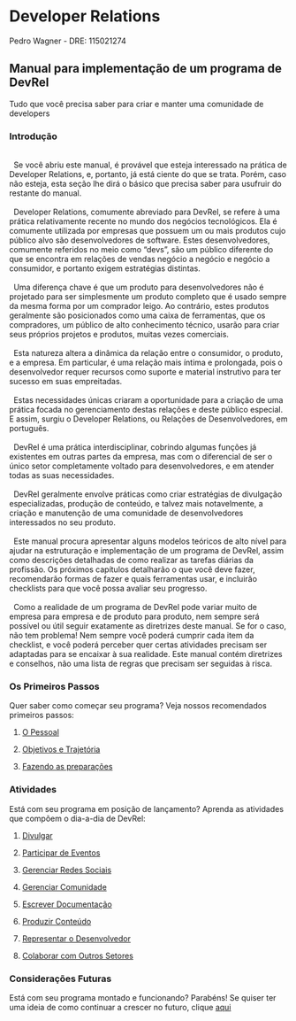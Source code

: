 
# Developer Relations
Pedro Wagner - DRE: 115021274


## Manual para implementação de um programa de DevRel
Tudo que você precisa saber para criar e manter uma comunidade de developers


### Introdução
<br>
&nbsp;&nbsp;Se você abriu este manual, é provável que esteja interessado na prática de Developer Relations, e, portanto, já está ciente do que se trata. Porém, caso não esteja, esta seção lhe dirá o básico que precisa saber para usufruir do restante do manual.
 <br>
 <br>
&nbsp;&nbsp;Developer Relations, comumente abreviado para DevRel, se refere à uma prática relativamente recente no mundo dos negócios tecnológicos. Ela é comumente utilizada por empresas que possuem um ou mais produtos cujo público alvo são desenvolvedores de software. Estes desenvolvedores, comumente referidos no meio como “devs”, são um público diferente do que se encontra em relações de vendas negócio a negócio e negócio a consumidor, e portanto exigem estratégias distintas.
 <br>
 <br>
&nbsp;&nbsp;Uma diferença chave é que um produto para desenvolvedores não é projetado para ser simplesmente um produto completo que é usado sempre da mesma forma por um comprador leigo. Ao contrário, estes produtos geralmente são posicionados como uma caixa de ferramentas, que os compradores, um público de alto conhecimento técnico, usarão para criar seus próprios projetos e produtos, muitas vezes comerciais.
 <br>
 <br>
&nbsp;&nbsp;Esta natureza altera a dinâmica da relação entre o consumidor, o produto, e a empresa. Em particular, é uma relação mais íntima e prolongada, pois o desenvolvedor requer recursos como suporte e material instrutivo para ter sucesso em suas empreitadas.
 <br>
 <br>
&nbsp;&nbsp;Estas necessidades únicas criaram a oportunidade para a criação de uma prática focada no gerenciamento destas relações e deste público especial. E assim, surgiu o Developer Relations, ou Relações de Desenvolvedores, em português.
 <br>
 <br>
&nbsp;&nbsp;DevRel é uma prática interdisciplinar, cobrindo algumas funções já existentes em outras partes da empresa, mas com o diferencial de ser o único setor completamente voltado para desenvolvedores, e em atender todas as suas necessidades.
 <br>
 <br>
&nbsp;&nbsp;DevRel geralmente envolve práticas como criar estratégias de divulgação especializadas, produção de conteúdo, e talvez mais notavelmente, a criação e manutenção de uma comunidade de desenvolvedores interessados no seu produto.
 <br>
 <br>
&nbsp;&nbsp;Este manual procura apresentar alguns modelos teóricos de alto nível para ajudar na estruturação e implementação de um programa de DevRel, assim como descrições detalhadas de como realizar as tarefas diárias da profissão. Os próximos capítulos detalharão o que você deve fazer, recomendarão formas de fazer e quais ferramentas usar, e incluirão checklists para que você possa avaliar seu progresso.
 <br>
 <br>
&nbsp;&nbsp;Como a realidade de um programa de DevRel pode variar muito de empresa para empresa e de produto para produto, nem sempre será possível ou útil seguir exatamente as diretrizes deste manual. Se for o caso, não tem problema! Nem sempre você poderá cumprir cada item da checklist, e você poderá perceber quer certas atividades precisam ser adaptadas para se encaixar à sua realidade. Este manual contém diretrizes e conselhos, não uma lista de regras que precisam ser seguidas à risca.
<br>


### Os Primeiros Passos

Quer saber como começar seu programa? Veja nossos recomendados primeiros passos:

1. [O Pessoal](https://pedrowagner.github.io/DevRel/Passos/Pessoal)

2. [Objetivos e Trajetória](https://pedrowagner.github.io/DevRel/Passos/Objetivos)

3. [Fazendo as preparações](https://pedrowagner.github.io/DevRel/Passos/Preparacoes)

### Atividades
 
Está com seu programa em posição de lançamento? Aprenda as atividades que compõem o dia-a-dia de DevRel:

1. [Divulgar](https://pedrowagner.github.io/DevRel/Atividades/Divulgar)

2. [Participar de Eventos](https://pedrowagner.github.io/DevRel/Atividades/Eventos)

3. [Gerenciar Redes Sociais](https://pedrowagner.github.io/DevRel/Atividades/Redes)

4. [Gerenciar Comunidade](https://pedrowagner.github.io/DevRel/Atividades/Comunidade)

5. [Escrever Documentação](https://pedrowagner.github.io/DevRel/Atividades/Documentacao)

6. [Produzir Conteúdo](https://pedrowagner.github.io/DevRel/Atividades/Conteudo)

7. [Representar o Desenvolvedor](https://pedrowagner.github.io/DevRel/Atividades/Feedback)

8. [Colaborar com Outros Setores](https://pedrowagner.github.io/DevRel/Atividades/Colaborar)

### Considerações Futuras

Está com seu programa montado e funcionando? Parabéns! Se quiser ter uma ideia de como continuar a crescer no futuro, clique [aqui](https://pedrowagner.github.io/DevRel/Futuro)
